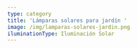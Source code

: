```yaml
---
type: category
title: 'Lámparas solares para jardín '
image: /img/lamparas-solares-jardin.png
iluminationType: Iluminación Solar
---
```


